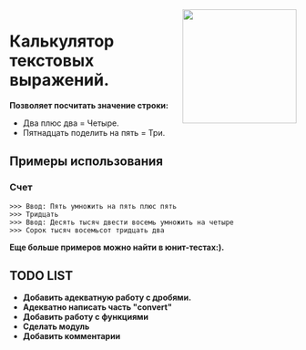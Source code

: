 <img src="https://cdn2.iconfinder.com/data/icons/ios7-inspired-mac-icon-set/256/Calculator_256.png" align="right" width="200" height="200"/>

Калькулятор текстовых выражений.
===================================================

**Позволяет посчитать значение строки:**
* Два плюс два = Четыре.
* Пятнадцать поделить на пять = Три.

Примеры использования
---------------------

### Счет

    >>> Ввод: Пять умножить на пять плюс пять
    >>> Тридцать
    >>> Ввод: Десять тысяч двести восемь умножить на четыре
    >>> Сорок тысяч восемьсот тридцать два

**Еще больше примеров можно найти в юнит-тестах:).**

TODO LIST
----

* **Добавить адекватную работу с дробями.**
* **Адекватно написать часть "convert"**
* **Добавить работу с функциями**
* **Сделать модуль**
* **Добавить комментарии**

